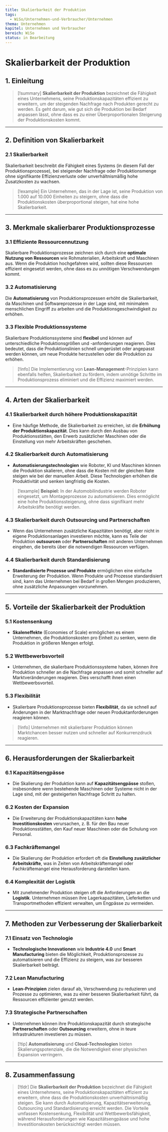 ```yaml
---
title: Skalierbarkeit der Produktion
tags:
  - WiSo/Unternehmen-und-Verbraucher/Unternehmen
thema: Unternehmen
kapitel: Unternehmen und Verbraucher
bereich: WiSo
status: in Bearbeitung
---
```

# Skalierbarkeit der Produktion

## 1. Einleitung

> [!summary] **Skalierbarkeit der Produktion** bezeichnet die Fähigkeit eines Unternehmens, seine Produktionskapazitäten effizient zu erweitern, um der steigenden Nachfrage nach Produkten gerecht zu werden. Es geht darum, wie gut sich die Produktion bei Bedarf anpassen lässt, ohne dass es zu einer Überproportionalen Steigerung der Produktionskosten kommt.

---

## 2. Definition von Skalierbarkeit

### 2.1 **Skalierbarkeit**

Skalierbarkeit beschreibt die Fähigkeit eines Systems (in diesem Fall der Produktionsprozesse), bei steigender Nachfrage oder Produktionsmenge ohne signifikante Effizienzverluste oder unverhältnismäßig hohe Zusatzkosten zu wachsen.

> [!example] Ein Unternehmen, das in der Lage ist, seine Produktion von 1.000 auf 10.000 Einheiten zu steigern, ohne dass die Produktionskosten überproportional steigen, hat eine hohe Skalierbarkeit.

---

## 3. Merkmale skalierbarer Produktionsprozesse

### 3.1 **Effiziente Ressourcennutzung**

Skalierbare Produktionsprozesse zeichnen sich durch eine **optimale Nutzung von Ressourcen** wie Rohmaterialien, Arbeitskraft und Maschinen aus. Wenn die Produktion hochgefahren wird, sollten diese Ressourcen effizient eingesetzt werden, ohne dass es zu unnötigen Verschwendungen kommt.

### 3.2 **Automatisierung**

Die **Automatisierung** von Produktionsprozessen erhöht die Skalierbarkeit, da Maschinen und Softwareprozesse in der Lage sind, mit minimalem menschlichen Eingriff zu arbeiten und die Produktionsgeschwindigkeit zu erhöhen.

### 3.3 **Flexible Produktionssysteme**

Skalierbare Produktionssysteme sind **flexibel** und können auf unterschiedliche Produktionsgrößen und -anforderungen reagieren. Dies bedeutet, dass die Produktionslinien schnell umgerüstet oder angepasst werden können, um neue Produkte herzustellen oder die Produktion zu erhöhen.

> [!info] Die Implementierung von **Lean-Management**-Prinzipien kann ebenfalls helfen, Skalierbarkeit zu fördern, indem unnötige Schritte im Produktionsprozess eliminiert und die Effizienz maximiert werden.

---

## 4. Arten der Skalierbarkeit

### 4.1 **Skalierbarkeit durch höhere Produktionskapazität**

- Eine häufige Methode, die Skalierbarkeit zu erreichen, ist die **Erhöhung der Produktionskapazität**. Dies kann durch den Ausbau von Produktionsstätten, den Erwerb zusätzlicher Maschinen oder die Einstellung von mehr Arbeitskräften geschehen.
    

### 4.2 **Skalierbarkeit durch Automatisierung**

- **Automatisierungstechnologien** wie Roboter, KI und Maschinen können die Produktion skalieren, ohne dass die Kosten mit der gleichen Rate steigen wie bei der manuellen Arbeit. Diese Technologien erhöhen die Produktivität und senken langfristig die Kosten.
    

> [!example] **Beispiel:** In der Automobilindustrie werden Roboter eingesetzt, um Montageprozesse zu automatisieren. Dies ermöglicht eine hohe Produktionssteigerung, ohne dass signifikant mehr Arbeitskräfte benötigt werden.

### 4.3 **Skalierbarkeit durch Outsourcing und Partnerschaften**

- Wenn das Unternehmen zusätzliche Kapazitäten benötigt, aber nicht in eigene Produktionsanlagen investieren möchte, kann es Teile der Produktion **outsourcen** oder **Partnerschaften** mit anderen Unternehmen eingehen, die bereits über die notwendigen Ressourcen verfügen.
    

### 4.4 **Skalierbarkeit durch Standardisierung**

- **Standardisierte Prozesse und Produkte** ermöglichen eine einfache Erweiterung der Produktion. Wenn Produkte und Prozesse standardisiert sind, kann das Unternehmen bei Bedarf in großen Mengen produzieren, ohne zusätzliche Anpassungen vorzunehmen.
    

---

## 5. Vorteile der Skalierbarkeit der Produktion

### 5.1 **Kostensenkung**

- **Skaleneffekte** (Economies of Scale) ermöglichen es einem Unternehmen, die Produktionskosten pro Einheit zu senken, wenn die Produktion in größeren Mengen erfolgt.
    

### 5.2 **Wettbewerbsvorteil**

- Unternehmen, die skalierbare Produktionssysteme haben, können ihre Produktion schneller an die Nachfrage anpassen und somit schneller auf Marktveränderungen reagieren. Dies verschafft ihnen einen Wettbewerbsvorteil.
    

### 5.3 **Flexibilität**

- Skalierbare Produktionsprozesse bieten **Flexibilität**, da sie schnell auf Änderungen in der Marktnachfrage oder neuen Produktanforderungen reagieren können.
    

> [!info] Unternehmen mit skalierbarer Produktion können Marktchancen besser nutzen und schneller auf Konkurrenzdruck reagieren.

---

## 6. Herausforderungen der Skalierbarkeit

### 6.1 **Kapazitätsengpässe**

- Die Skalierung der Produktion kann auf **Kapazitätsengpässe** stoßen, insbesondere wenn bestehende Maschinen oder Systeme nicht in der Lage sind, mit der gesteigerten Nachfrage Schritt zu halten.
    

### 6.2 **Kosten der Expansion**

- Die Erweiterung der Produktionskapazitäten kann **hohe Investitionskosten** verursachen, z. B. für den Bau neuer Produktionsstätten, den Kauf neuer Maschinen oder die Schulung von Personal.
    

### 6.3 **Fachkräftemangel**

- Die Skalierung der Produktion erfordert oft die **Einstellung zusätzlicher Arbeitskräfte**, was in Zeiten von Arbeitskräftemangel oder Fachkräftemangel eine Herausforderung darstellen kann.
    

### 6.4 **Komplexität der Logistik**

- Mit zunehmender Produktion steigen oft die Anforderungen an die **Logistik**. Unternehmen müssen ihre Lagerkapazitäten, Lieferketten und Transportmethoden effizient verwalten, um Engpässe zu vermeiden.
    

---

## 7. Methoden zur Verbesserung der Skalierbarkeit

### 7.1 **Einsatz von Technologie**

- **Technologische Innovationen** wie **Industrie 4.0** und **Smart Manufacturing** bieten die Möglichkeit, Produktionsprozesse zu automatisieren und die Effizienz zu steigern, was zur besseren Skalierbarkeit beiträgt.
    

### 7.2 **Lean Manufacturing**

- **Lean-Prinzipien** zielen darauf ab, Verschwendung zu reduzieren und Prozesse zu optimieren, was zu einer besseren Skalierbarkeit führt, da Ressourcen effizienter genutzt werden.
    

### 7.3 **Strategische Partnerschaften**

- Unternehmen können ihre Produktionskapazität durch strategische **Partnerschaften** oder **Outsourcing** erweitern, ohne in teure Infrastrukturen investieren zu müssen.
    

> [!tip] **Automatisierung** und **Cloud-Technologien** bieten Skalierungspotenziale, die die Notwendigkeit einer physischen Expansion verringern.

---

## 8. Zusammenfassung

> [!tldr] Die **Skalierbarkeit der Produktion** bezeichnet die Fähigkeit eines Unternehmens, seine Produktionskapazitäten effizient zu erweitern, ohne dass die Produktionskosten unverhältnismäßig steigen. Sie kann durch Automatisierung, Kapazitätserweiterung, Outsourcing und Standardisierung erreicht werden. Die Vorteile umfassen Kostensenkung, Flexibilität und Wettbewerbsfähigkeit, während Herausforderungen wie Kapazitätsengpässe und hohe Investitionskosten berücksichtigt werden müssen.
